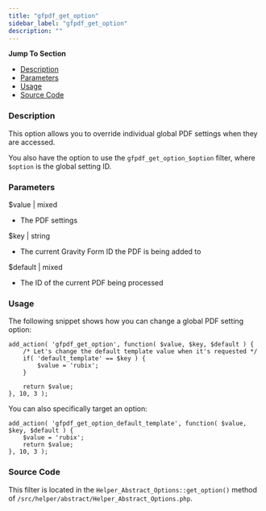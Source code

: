 ```yaml
---
title: "gfpdf_get_option"
sidebar_label: "gfpdf_get_option"
description: ""
---
```


**Jump To Section**

* [Description](#description)
* [Parameters](#parameters)
* [Usage](#usage)
* [Source Code](#source-code)

### Description 

This option allows you to override individual global PDF settings when they are accessed. 

You also have the option to use the `gfpdf_get_option_$option` filter, where `$option` is the global setting ID.

### Parameters 

$value | mixed
*  The PDF settings

$key | string
*  The current Gravity Form ID the PDF is being added to

$default | mixed
*  The ID of the current PDF being processed

### Usage 

The following snippet shows how you can change a global PDF setting option:

```.language-php
add_action( 'gfpdf_get_option', function( $value, $key, $default ) {
	/* Let's change the default template value when it's requested */
	if( 'default_template' == $key ) {
		$value = 'rubix';
	}

	return $value;
}, 10, 3 );
```


You can also specifically target an option: 

```.language-php
add_action( 'gfpdf_get_option_default_template', function( $value, $key, $default ) {
	$value = 'rubix';
	return $value;
}, 10, 3 );
```

### Source Code 

This filter is located in the `Helper_Abstract_Options::get_option()` method of `/src/helper/abstract/Helper_Abstract_Options.php`.